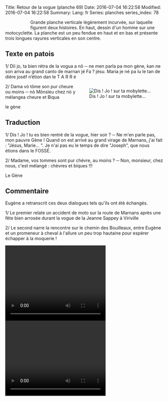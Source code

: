Title: Retour de la vogue (planche 69)
Date: 2016-07-04 16:22:58
Modified: 2016-07-04 16:22:58
Summary: 
Lang: fr
Series: planches
series_index: 78


<figure class="image-block" style="float: left;">
  <img alt="" src="{static}/images/planche_69.png">
  <figcaption style="max-width: 176px"></figcaption>
</figure>
<p style="text-align:justify:">Grande planche verticale légèrement incurvée, sur laquelle figurent deux histoires. En haut, dessin d'un homme sur une motocyclette. La planche est un peu fendue en haut et en bas et présente trois longues rayures verticales en son centre.</p>

## Texte en patois
1/  Dïi jo, ta bien rétra de la vogua a nô
─   ne men parla pa mon gène, kan ne son ariva au grand canto de  marnan jé Fa ?  jésu.  Maria  je né pa ïu le tan de diére joséf n’étion dan le T A R R é

<figure class="image-block" style="float: right;">
  <img alt="Dis ! Jo ! sur ta mobylette…" src="{static}/images/planche_69_dessin.png">
  <figcaption style="max-width: 358px">Dis ! Jo ! sur ta mobylette…</figcaption>
</figure>


2/  Dama vò tôme son pur cheure ou moins
─   nò Mônsïeu chez nò y mélangea cheure et Biqua

le gène

## Traduction
1/   Dis !  Jo ! tu es bien rentré de la vogue, hier soir ?
─   Ne m'en parle pas, mon pauvre Gène ! Quand on est arrivé au grand virage de Marnans, j'ai fait  : "Jésus, Marie… ". Je n'ai pas eu le temps de dire "Joseph", que nous étions dans le FOSSÉ.

2/   Madame, vos tommes sont pur chèvre, au moins ?
─    Non, monsieur, chez nous, c'est mélangé : chèvres et biques !!!

Le Gène

## Commentaire
Eugène a retranscrit ces deux dialogues tels qu'ils ont étè échangés.

1/  Le premier relate un accident de moto sur la route de Marnans après une fête bien arrosée durant la vogue de la Jeanne Sappey à Viriville

2/  Le second narre la rencontre sur le chemin des Bouilleaux, entre Eugène et un promeneur à cheval à l'allure un peu trop hautaine pour espérer échapper à la moquerie !




<video width="320" height="240" controls>
  <source src="https://d1njpgd0ygatdn.cloudfront.net/video_69debut.mp4" type="video/mp4">
</video>

<video width="320" height="240" controls>
  <source src="https://d1njpgd0ygatdn.cloudfront.net/video_69fin.mp4" type="video/mp4">
</video>
